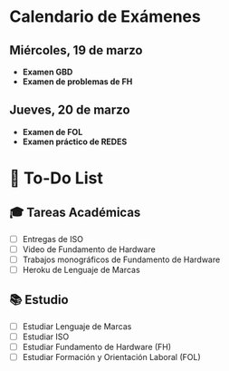 # Calendario de Exámenes

## Miércoles, 19 de marzo
- **Examen GBD**
- **Examen de problemas de FH**

## Jueves, 20 de marzo
- **Examen de FOL**
- **Examen práctico de REDES**





# 📝 To-Do List

## 🎓 Tareas Académicas

- [ ] Entregas de ISO
- [ ] Video de Fundamento de Hardware
- [ ] Trabajos monográficos de Fundamento de Hardware
- [ ] Heroku de Lenguaje de Marcas

## 📚 Estudio

- [ ] Estudiar Lenguaje de Marcas
- [ ] Estudiar ISO
- [ ] Estudiar Fundamento de Hardware (FH)
- [ ] Estudiar Formación y Orientación Laboral (FOL)
